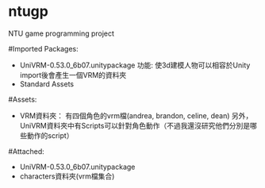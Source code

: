 # ntugp
NTU game programming project

#Imported Packages: 
- UniVRM-0.53.0_6b07.unitypackage
  功能: 使3d建模人物可以相容於Unity
  import後會產生一個VRM的資料夾
- Standard Assets

#Assets:
- VRM資料夾：
  有四個角色的vrm檔(andrea, brandon, celine, dean)
  另外，UniVRM資料夾中有Scripts可以針對角色動作（不過我還沒研究他們分別是哪些動作的script）
  
  
#Attached:
- UniVRM-0.53.0_6b07.unitypackage
- characters資料夾(vrm檔集合)

